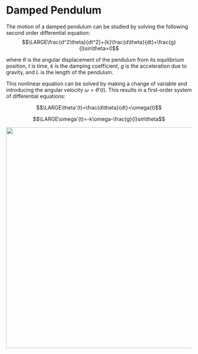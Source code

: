 # Damped Pendulum
The motion of a damped pendulum can be studied by solving the following second order differential equation:
$$\LARGE\frac{d^2\theta}{dt^2}+{k}\frac{d\theta}{dt}+\frac{g}{l}sin\theta=0$$

where $\theta$ is the angular displacement of the pendulum from its equilibrium position, $t$ is time, $k$ is the damping coefficient, $g$ is the acceleration due to gravity, and $L$ is the length of the pendulum. 

This nonlinear equation can be solved by making a change of variable and introducing the angular velocity $\omega=\theta'(t)$. This results in a first-order system of differential equations:

$$\LARGE\theta'(t)=\frac{d\theta}{dt}=\omega(t)$$

$$\LARGE\omega'(t)=-k\omega-\frac{g}{l}sin\theta$$


</p>
<p align="center">
<img src="https://user-images.githubusercontent.com/53666707/112855420-0efbed80-90af-11eb-89c4-3224b01fc2b6.gif" width="550" height="600"/>
</p>
